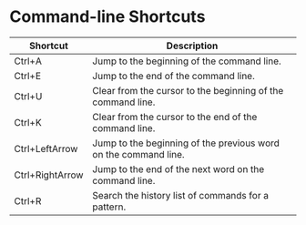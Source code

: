 # Command-line Shortcuts

| Shortcut  | Description |
| ------------- | ------------- |
| Ctrl+A | Jump to the beginning of the command line.|
| Ctrl+E | Jump to the end of the command line.|
| Ctrl+U | Clear from the cursor to the beginning of the command line.|
| Ctrl+K | Clear from the cursor to the end of the command line.|
| Ctrl+LeftArrow | Jump to the beginning of the previous word on the command line.|
| Ctrl+RightArrow | Jump to the end of the next word on the command line.|
| Ctrl+R | Search the history list of commands for a pattern.|